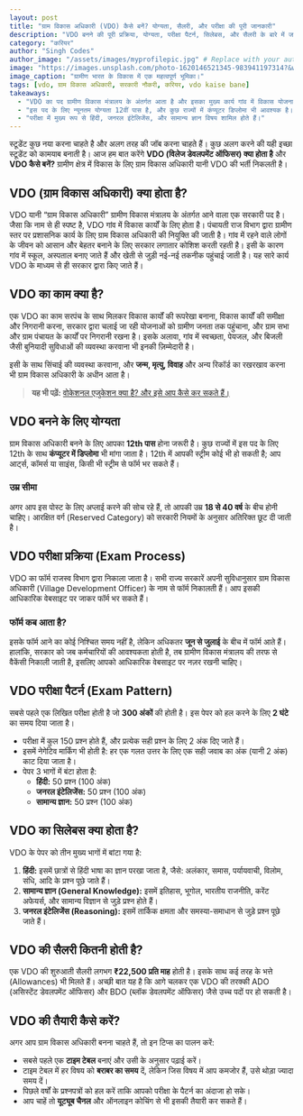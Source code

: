 ```yaml
---
layout: post
title: "ग्राम विकास अधिकारी (VDO) कैसे बनें? योग्यता, सैलरी, और परीक्षा की पूरी जानकारी"
description: "VDO बनने की पूरी प्रक्रिया, योग्यता, परीक्षा पैटर्न, सिलेबस, और सैलरी के बारे में जानें। 12वीं पास के लिए एक बेहतरीन करियर विकल्प।"
category: "करियर"
author: "Singh Codes"
author_image: "/assets/images/myprofilepic.jpg" # Replace with your author image
image: "https://images.unsplash.com/photo-1620146521345-983941197314?&w=1200&q=80"
image_caption: "ग्रामीण भारत के विकास में एक महत्वपूर्ण भूमिका।"
tags: [vdo, ग्राम विकास अधिकारी, सरकारी नौकरी, करियर, vdo kaise bane]
takeaways:
  - "VDO का पद ग्रामीण विकास मंत्रालय के अंतर्गत आता है और इसका मुख्य कार्य गांव में विकास योजनाओं को लागू करना है।"
  - "इस पद के लिए न्यूनतम योग्यता 12वीं पास है, और कुछ राज्यों में कंप्यूटर डिप्लोमा भी आवश्यक है।"
  - "परीक्षा में मुख्य रूप से हिंदी, जनरल इंटेलिजेंस, और सामान्य ज्ञान विषय शामिल होते हैं।"
---
```


स्टूडेंट कुछ नया करना चाहते है और अलग तरह की जॉब करना चाहते हैं। कुछ अलग करने की यही इच्छा स्टूडेंट को कामयाब बनाती है। आज हम बात करेंगे **VDO (विलेज डेवलपमेंट ऑफिसर) क्या होता है** और **VDO कैसे बनें?** ग्रामीण क्षेत्र में विकास के लिए ग्राम विकास अधिकारी यानी VDO की भर्ती निकलती है।

## VDO (ग्राम विकास अधिकारी) क्या होता है?

VDO यानी “ग्राम विकास अधिकारी” ग्रामीण विकास मंत्रालय के अंतर्गत आने वाला एक सरकारी पद है। जैसा कि नाम से ही स्पष्ट है, VDO गांव में विकास कार्यों के लिए होता है। पंचायती राज विभाग द्वारा ग्रामीण स्तर पर प्रशासनिक कार्य के लिए ग्राम विकास अधिकारी की नियुक्ति की जाती है। गांव में रहने वाले लोगों के जीवन को आसान और बेहतर बनाने के लिए सरकार लगातार कोशिश करती रहती है। इसी के कारण गांव में स्कूल, अस्पताल बनाए जाते हैं और खेती से जुड़ी नई-नई तकनीक पहुंचाई जाती है। यह सारे कार्य VDO के माध्यम से ही सरकार द्वारा किए जाते हैं।

## VDO का काम क्या है?

एक VDO का काम सरपंच के साथ मिलकर विकास कार्यों की रूपरेखा बनाना, विकास कार्यों की समीक्षा और निगरानी करना, सरकार द्वारा चलाई जा रही योजनाओं को ग्रामीण जनता तक पहुंचाना, और ग्राम सभा और ग्राम पंचायत के कार्यों पर निगरानी रखना है। इसके अलावा, गांव में स्वच्छता, पेयजल, और बिजली जैसी बुनियादी सुविधाओं की व्यवस्था करवाना भी इनकी ज़िम्मेदारी है।

इसी के साथ सिंचाई की व्यवस्था करवाना, और **जन्म, मृत्यु, विवाह** और अन्य रिकॉर्ड का रखरखाव करना भी ग्राम विकास अधिकारी के अधीन आता है।

> **यह भी पढ़ें:** [वोकेशनल एजुकेशन क्या है? और इसे आप कैसे कर सकते हैं।](https://www.sciencehindi.in/2020/12/Vocational-courses-kya-hota-hai%20.html)

## VDO बनने के लिए योग्यता

ग्राम विकास अधिकारी बनने के लिए आपका **12th पास** होना जरूरी है। कुछ राज्यों में इस पद के लिए 12th के साथ **कंप्यूटर में डिप्लोमा** भी मांगा जाता है। 12th में आपकी स्ट्रीम कोई भी हो सकती है; आप आर्ट्स, कॉमर्स या साइंस, किसी भी स्ट्रीम से फॉर्म भर सकते हैं।

### उम्र सीमा

अगर आप इस पोस्ट के लिए अप्लाई करने की सोच रहे हैं, तो आपकी उम्र **18 से 40 वर्ष** के बीच होनी चाहिए। आरक्षित वर्ग (Reserved Category) को सरकारी नियमों के अनुसार अतिरिक्त छूट दी जाती है।

## VDO परीक्षा प्रक्रिया (Exam Process)

VDO का फॉर्म राजस्व विभाग द्वारा निकाला जाता है। सभी राज्य सरकारें अपनी सुविधानुसार ग्राम विकास अधिकारी (Village Development Officer) के नाम से फॉर्म निकालती हैं। आप इसकी आधिकारिक वेबसाइट पर जाकर फॉर्म भर सकते हैं।

### फॉर्म कब आता है?

इसके फॉर्म आने का कोई निश्चित समय नहीं है, लेकिन अधिकतर **जून से जुलाई** के बीच में फॉर्म आते हैं। हालांकि, सरकार को जब कर्मचारियों की आवश्यकता होती है, तब ग्रामीण विकास मंत्रालय की तरफ से वैकेंसी निकाली जाती है, इसलिए आपको आधिकारिक वेबसाइट पर नज़र रखनी चाहिए।

## VDO परीक्षा पैटर्न (Exam Pattern)

सबसे पहले एक लिखित परीक्षा होती है जो **300 अंकों** की होती है। इस पेपर को हल करने के लिए **2 घंटे** का समय दिया जाता है।

- परीक्षा में कुल 150 प्रश्न होते हैं, और प्रत्येक सही प्रश्न के लिए 2 अंक दिए जाते हैं।
- इसमें नेगेटिव मार्किंग भी होती है: हर एक गलत उत्तर के लिए एक सही जवाब का अंक (यानी 2 अंक) काट दिया जाता है।
- पेपर 3 भागों में बंटा होता है:
    * **हिंदी:** 50 प्रश्न (100 अंक)
    * **जनरल इंटेलिजेंस:** 50 प्रश्न (100 अंक)
    * **सामान्य ज्ञान:** 50 प्रश्न (100 अंक)

## VDO का सिलेबस क्या होता है?

VDO के पेपर को तीन मुख्य भागों में बांटा गया है:

1.  **हिंदी:** इसमें छात्रों से हिंदी भाषा का ज्ञान परखा जाता है, जैसे: अलंकार, समास, पर्यायवाची, विलोम, संधि, आदि के प्रश्न पूछे जाते हैं।
2.  **सामान्य ज्ञान (General Knowledge):** इसमें इतिहास, भूगोल, भारतीय राजनीति, करेंट अफेयर्स, और सामान्य विज्ञान से जुड़े प्रश्न होते हैं।
3.  **जनरल इंटेलिजेंस (Reasoning):** इसमें तार्किक क्षमता और समस्या-समाधान से जुड़े प्रश्न पूछे जाते हैं।

## VDO की सैलरी कितनी होती है?

एक VDO की शुरुआती सैलरी लगभग **₹22,500 प्रति माह** होती है। इसके साथ कई तरह के भत्ते (Allowances) भी मिलते हैं। अच्छी बात यह है कि आगे चलकर एक VDO की तरक्की ADO (असिस्टेंट डेवलपमेंट ऑफिसर) और BDO (ब्लॉक डेवलपमेंट ऑफिसर) जैसे उच्च पदों पर हो सकती है।

## VDO की तैयारी कैसे करें?

अगर आप ग्राम विकास अधिकारी बनना चाहते हैं, तो इन टिप्स का पालन करें:

- सबसे पहले एक **टाइम टेबल** बनाएं और उसी के अनुसार पढ़ाई करें।
- टाइम टेबल में हर विषय को **बराबर का समय** दें, लेकिन जिस विषय में आप कमजोर हैं, उसे थोड़ा ज्यादा समय दें।
- पिछले वर्षों के प्रश्नपत्रों को हल करें ताकि आपको परीक्षा के पैटर्न का अंदाजा हो सके।
- आप चाहें तो **यूट्यूब चैनल** और ऑनलाइन कोचिंग से भी इसकी तैयारी कर सकते हैं।